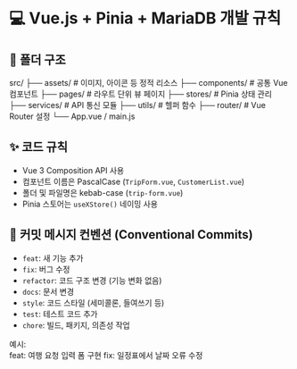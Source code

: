 # 💻 Vue.js + Pinia + MariaDB 개발 규칙

## 📁 폴더 구조
src/
├── assets/ # 이미지, 아이콘 등 정적 리소스
├── components/ # 공통 Vue 컴포넌트
├── pages/ # 라우트 단위 뷰 페이지
├── stores/ # Pinia 상태 관리
├── services/ # API 통신 모듈
├── utils/ # 헬퍼 함수
├── router/ # Vue Router 설정
└── App.vue / main.js

## ✨ 코드 규칙
- Vue 3 Composition API 사용
- 컴포넌트 이름은 PascalCase (`TripForm.vue`, `CustomerList.vue`)
- 폴더 및 파일명은 kebab-case (`trip-form.vue`)
- Pinia 스토어는 `useXStore()` 네이밍 사용

## 🎯 커밋 메시지 컨벤션 (Conventional Commits)
- `feat`: 새 기능 추가  
- `fix`: 버그 수정  
- `refactor`: 코드 구조 변경 (기능 변화 없음)  
- `docs`: 문서 변경  
- `style`: 코드 스타일 (세미콜론, 들여쓰기 등)  
- `test`: 테스트 코드 추가  
- `chore`: 빌드, 패키지, 의존성 작업  

예시:  
feat: 여행 요청 입력 폼 구현
fix: 일정표에서 날짜 오류 수정


